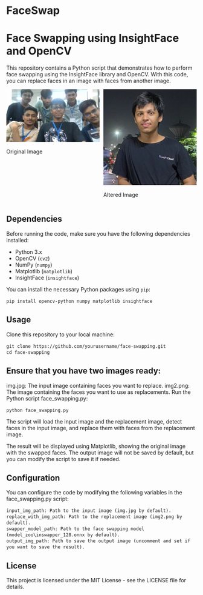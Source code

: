 # FaceSwap
# Face Swapping using InsightFace and OpenCV

This repository contains a Python script that demonstrates how to perform face swapping using the InsightFace library and OpenCV. With this code, you can replace faces in an image with faces from another image.


<div style="display: flex; justify-content: center;">
  <div style="margin-right: 10px;">
    <img src="https://github.com/warriorwizard/FaceSwap/blob/main/img.jpg" alt="Image 1" width="300" />
    <p>Original Image</p>
  </div>
  <div>
    <img src="https://github.com/warriorwizard/FaceSwap/blob/main/img2.png" alt="Image 2" width="300" />
    <p>Altered Image</p>
  </div>
</div>



## Dependencies

Before running the code, make sure you have the following dependencies installed:

- Python 3.x
- OpenCV (`cv2`)
- NumPy (`numpy`)
- Matplotlib (`matplotlib`)
- InsightFace (`insightface`)

You can install the necessary Python packages using `pip`:

```
pip install opencv-python numpy matplotlib insightface
```

## Usage
Clone this repository to your local machine:

```
git clone https://github.com/yourusername/face-swapping.git
cd face-swapping
```

## Ensure that you have two images ready:

img.jpg: The input image containing faces you want to replace.
img2.png: The image containing the faces you want to use as replacements.
Run the Python script face_swapping.py:


```
python face_swapping.py
```
The script will load the input image and the replacement image, detect faces in the input image, and replace them with faces from the replacement image.

The result will be displayed using Matplotlib, showing the original image with the swapped faces. The output image will not be saved by default, but you can modify the script to save it if needed.

## Configuration
You can configure the code by modifying the following variables in the face_swapping.py script:

```
input_img_path: Path to the input image (img.jpg by default).
replace_with_img_path: Path to the replacement image (img2.png by default).
swapper_model_path: Path to the face swapping model (model_zoo\inswapper_128.onnx by default).
output_img_path: Path to save the output image (uncomment and set if you want to save the result).
```

## License
This project is licensed under the MIT License - see the LICENSE file for details.